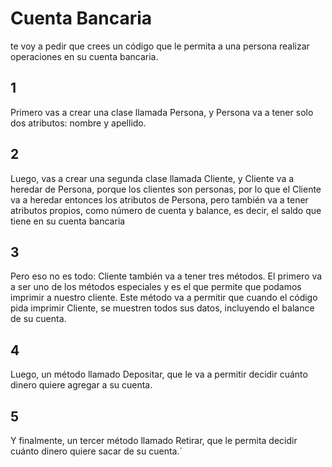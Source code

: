 # Cuenta Bancaria

 te voy a pedir que crees un código que le permita a 
una persona realizar operaciones en su cuenta bancaria.


## 1
Primero vas a crear una clase llamada Persona, y Persona va a tener solo dos atributos: 
nombre y apellido.

## 2
Luego, vas a crear una segunda clase llamada Cliente, y Cliente va a 
heredar de Persona, porque los clientes son personas, por lo que el Cliente va a heredar 
entonces los atributos de Persona, pero también va a tener atributos propios, como número 
de cuenta y balance, es decir, el saldo que tiene en su cuenta bancaria 

## 3
Pero eso no es todo: Cliente también va a tener tres métodos. El primero va a ser uno de los 
métodos especiales y es el que permite que podamos imprimir a nuestro cliente. Este método 
va a permitir que cuando el código pida imprimir Cliente, se muestren todos sus datos, 
incluyendo el balance de su cuenta.

## 4
Luego, un método llamado Depositar, que le va a permitir 
decidir cuánto dinero quiere agregar a su cuenta. 

## 5
Y finalmente, un tercer método llamado 
Retirar, que le permita decidir cuánto dinero quiere sacar de su cuenta.`

